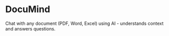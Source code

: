 # DocuMind
 Chat with any document (PDF, Word, Excel) using AI - understands context and answers questions.
